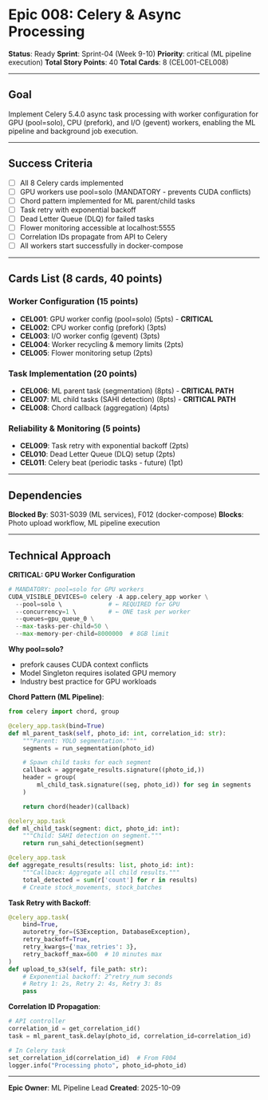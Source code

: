 # Epic 008: Celery & Async Processing

**Status**: Ready
**Sprint**: Sprint-04 (Week 9-10)
**Priority**: critical (ML pipeline execution)
**Total Story Points**: 40
**Total Cards**: 8 (CEL001-CEL008)

---

## Goal

Implement Celery 5.4.0 async task processing with worker configuration for GPU (pool=solo), CPU (prefork), and I/O (gevent) workers, enabling the ML pipeline and background job execution.

---

## Success Criteria

- [ ] All 8 Celery cards implemented
- [ ] GPU workers use pool=solo (MANDATORY - prevents CUDA conflicts)
- [ ] Chord pattern implemented for ML parent/child tasks
- [ ] Task retry with exponential backoff
- [ ] Dead Letter Queue (DLQ) for failed tasks
- [ ] Flower monitoring accessible at localhost:5555
- [ ] Correlation IDs propagate from API to Celery
- [ ] All workers start successfully in docker-compose

---

## Cards List (8 cards, 40 points)

### Worker Configuration (15 points)
- **CEL001**: GPU worker config (pool=solo) (5pts) - **CRITICAL**
- **CEL002**: CPU worker config (prefork) (3pts)
- **CEL003**: I/O worker config (gevent) (3pts)
- **CEL004**: Worker recycling & memory limits (2pts)
- **CEL005**: Flower monitoring setup (2pts)

### Task Implementation (20 points)
- **CEL006**: ML parent task (segmentation) (8pts) - **CRITICAL PATH**
- **CEL007**: ML child tasks (SAHI detection) (8pts) - **CRITICAL PATH**
- **CEL008**: Chord callback (aggregation) (4pts)

### Reliability & Monitoring (5 points)
- **CEL009**: Task retry with exponential backoff (2pts)
- **CEL010**: Dead Letter Queue (DLQ) setup (2pts)
- **CEL011**: Celery beat (periodic tasks - future) (1pt)

---

## Dependencies

**Blocked By**: S031-S039 (ML services), F012 (docker-compose)
**Blocks**: Photo upload workflow, ML pipeline execution

---

## Technical Approach

**CRITICAL: GPU Worker Configuration**
```python
# MANDATORY: pool=solo for GPU workers
CUDA_VISIBLE_DEVICES=0 celery -A app.celery_app worker \
  --pool=solo \             # ← REQUIRED for GPU
  --concurrency=1 \         # ← ONE task per worker
  --queues=gpu_queue_0 \
  --max-tasks-per-child=50 \
  --max-memory-per-child=8000000  # 8GB limit
```

**Why pool=solo?**
- prefork causes CUDA context conflicts
- Model Singleton requires isolated GPU memory
- Industry best practice for GPU workloads

**Chord Pattern (ML Pipeline)**:
```python
from celery import chord, group

@celery_app.task(bind=True)
def ml_parent_task(self, photo_id: int, correlation_id: str):
    """Parent: YOLO segmentation."""
    segments = run_segmentation(photo_id)

    # Spawn child tasks for each segment
    callback = aggregate_results.signature((photo_id,))
    header = group(
        ml_child_task.signature((seg, photo_id)) for seg in segments
    )

    return chord(header)(callback)

@celery_app.task
def ml_child_task(segment: dict, photo_id: int):
    """Child: SAHI detection on segment."""
    return run_sahi_detection(segment)

@celery_app.task
def aggregate_results(results: list, photo_id: int):
    """Callback: Aggregate all child results."""
    total_detected = sum(r['count'] for r in results)
    # Create stock_movements, stock_batches
```

**Task Retry with Backoff**:
```python
@celery_app.task(
    bind=True,
    autoretry_for=(S3Exception, DatabaseException),
    retry_backoff=True,
    retry_kwargs={'max_retries': 3},
    retry_backoff_max=600  # 10 minutes max
)
def upload_to_s3(self, file_path: str):
    # Exponential backoff: 2^retry_num seconds
    # Retry 1: 2s, Retry 2: 4s, Retry 3: 8s
    pass
```

**Correlation ID Propagation**:
```python
# API controller
correlation_id = get_correlation_id()
task = ml_parent_task.delay(photo_id, correlation_id=correlation_id)

# In Celery task
set_correlation_id(correlation_id)  # From F004
logger.info("Processing photo", photo_id=photo_id)
```

---

**Epic Owner**: ML Pipeline Lead
**Created**: 2025-10-09
